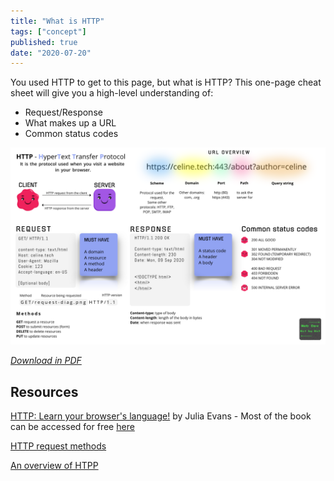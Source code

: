 ```yaml
---
title: "What is HTTP"
tags: ["concept"]
published: true
date: "2020-07-20"
---
```


You used HTTP to get to this page, but what is HTTP? This one-page cheat sheet will give you a high-level understanding of:

- Request/Response
- What makes up a URL
- Common status codes

![](http-request.png)

_[Download in PDF](/http-request.pdf)_

## Resources

[HTTP: Learn your browser's language!](https://wizardzines.com/zines/http/) by Julia Evans - Most of the book can be accessed for free [here](https://jvns.ca/blog/2019/09/12/new-zine-on-http/)

[HTTP request methods](https://developer.mozilla.org/en-US/docs/Web/HTTP/Methods)

[An overview of HTPP](https://developer.mozilla.org/en-US/docs/Web/HTTP/Overview)
